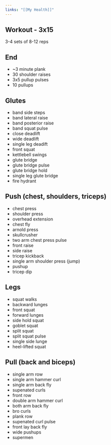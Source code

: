 ```yaml
---
links: "[[My Health]]"
---
```

## Workout - 3x15
3-4 sets of 8-12 reps

## End
- ~3 minute plank
- 30 shoulder raises
- 3x5 pullup pulses
- 10 pullups

## Glutes
- band side steps
- band lateral raise
- band posterior raise
- band squat pulse
- close deadlift
- wide deadlift
- single leg deadift
- front squat
- kettlebell swings
- glute bridge
- glute bridge pulse
- glute bridge hold
- single leg glute bridge
- fire hydrant

## Push (chest, shoulders, triceps)
- chest press
- shoulder press
- overhead extension
- chest fly
- arnold press
- skullcrusher
- two arm chest press pulse
- front raise
- side raise
- tricep kickback
- single arm shoulder press (jump)
- pushup
- tricep dip

## Legs
- squat walks
- backward lunges
- front squat
- forward lunges
- side hold squat
- goblet squat
- split squat
- split squat pulse
- single side lunge
- heel-lifted squat 

## Pull (back and biceps)
- single arm row
- single arm hammer curl
- single arm back fly 
- supenated curls
- front row
- double arm hammer curl
- both arm back fly
- bro curls
- plank row
- supenated curl pulse
- front lay back fly
- wide pushups
- supermen